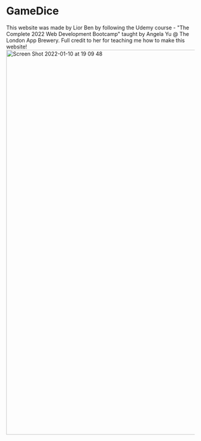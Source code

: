 # GameDice
This website was made by Lior Ben by following the Udemy course - "The Complete 2022 Web Development Bootcamp" taught by Angela Yu @ The London App Brewery. 
Full credit to her for teaching me how to make this website!
<img width="1029" alt="Screen Shot 2022-01-10 at 19 09 48" src="https://user-images.githubusercontent.com/81048007/148808257-7d0a426e-81d9-4da5-81e1-215117f4ba58.png">
